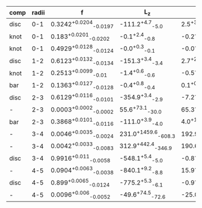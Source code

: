 |comp|radii| f | L<sub>z</sub> | L<sub>x</sub> | L<sub>y</sub> | angle | w<sub>z</sub> | w<sub>x</sub> | w<sub>y</sub> |
|---|---|---| ---| --- | ---| --- | --- | --- | --- |
|disc|   0-1|0.3242<sup>+0.0204</sup><sub>-0.0197</sub>|-111.2<sup>+4.7</sup><sub>-5.0</sub>|2.5<sup>+3.2</sup><sub>-2.9</sub>|-2.8<sup>+2.7</sup><sub>-2.8</sub>|28.5<sup>+16.7</sup><sub>-19.8</sub>|59.7<sup>+3.1</sup><sub>-3.4</sub>|54.1<sup>+2.8</sup><sub>-2.6</sub>|43.3<sup>+4.1</sup><sub>-3.1</sub>|
|knot|   0-1|0.183<sup>+0.0201</sup><sub>-0.0202</sub>|-0.1<sup>+2.4</sup><sub>-0.8</sub>|-0.2<sup>+2.2</sup><sub>-0.8</sub>|-0.1<sup>+1.6</sup><sub>-0.9</sub>|52.1<sup>+5.2</sup><sub>-5.3</sub>|63.6<sup>+5.6</sup><sub>-5.2</sub>|38.7<sup>+3.4</sup><sub>-3.2</sub>|49.5<sup>+3.6</sup><sub>-3.2</sub>|
|knot|   0-1|0.4929<sup>+0.0128</sup><sub>-0.0124</sub>|-0.0<sup>+0.3</sup><sub>-0.1</sub>|-0.0<sup>+0.3</sup><sub>-0.1</sub>|0.0<sup>+0.2</sup><sub>-0.2</sub>|42.7<sup>+30.4</sup><sub>-33.8</sub>|10.0<sup>+0.1</sup><sub>-0.0</sub>|10.0<sup>+0.1</sup><sub>-0.0</sub>|10.0<sup>+0.0</sup><sub>-0.0</sub>|
|disc|   1-2|0.6123<sup>+0.0132</sup><sub>-0.0134</sub>|-151.3<sup>+3.4</sup><sub>-3.4</sub>|2.7<sup>+2.0</sup><sub>-2.0</sub>|1.4<sup>+1.8</sup><sub>-1.7</sub>|82.2<sup>+4.5</sup><sub>-4.4</sub>|78.8<sup>+1.9</sup><sub>-1.8</sub>|66.2<sup>+1.3</sup><sub>-1.2</sub>|106.4<sup>+2.3</sup><sub>-2.3</sub>|
|knot|   1-2|0.2513<sup>+0.0099</sup><sub>-0.01</sub>|-1.4<sup>+0.6</sup><sub>-0.6</sub>|-0.5<sup>+0.5</sup><sub>-0.5</sub>|0.3<sup>+0.6</sup><sub>-0.5</sub>|56.8<sup>+35.8</sup><sub>-23.3</sub>|10.1<sup>+0.1</sup><sub>-0.1</sub>|10.2<sup>+0.2</sup><sub>-0.1</sub>|10.5<sup>+0.5</sup><sub>-0.3</sub>|
|bar|   1-2|0.1363<sup>+0.0127</sup><sub>-0.0128</sub>|-0.4<sup>+0.8</sup><sub>-0.4</sub>|0.1<sup>+0.6</sup><sub>-0.6</sub>|-0.0<sup>+0.6</sup><sub>-0.5</sub>|58.1<sup>+1.5</sup><sub>-1.5</sub>|71.6<sup>+5.0</sup><sub>-4.6</sub>|12.1<sup>+1.9</sup><sub>-1.3</sub>|54.5<sup>+4.0</sup><sub>-3.7</sub>|
|disc|   2-3|0.6129<sup>+0.0116</sup><sub>-0.0101</sub>|-354.9<sup>+3.4</sup><sub>-2.9</sub>|-7.2<sup>+2.6</sup><sub>-2.7</sub>|-1.2<sup>+0.7</sup><sub>-0.6</sub>|87.9<sup>+0.9</sup><sub>-0.9</sub>|99.0<sup>+1.3</sup><sub>-1.4</sub>|68.5<sup>+0.8</sup><sub>-0.8</sub>|159.5<sup>+2.5</sup><sub>-2.4</sub>|
|-|   2-3|0.0003<sup>+0.0002</sup><sub>-0.0002</sub>|55.6<sup>+73.1</sup><sub>-30.0</sub>|65.3<sup>+78.1</sup><sub>-113.0</sub>|165.2<sup>+203.2</sup><sub>-32.6</sub>|28.9<sup>+15.9</sup><sub>-23.8</sub>|15.2<sup>+5.1</sup><sub>-2.6</sub>|14.8<sup>+6.3</sup><sub>-3.0</sub>|17.6<sup>+8.6</sup><sub>-3.7</sub>|
|bar|   2-3|0.3868<sup>+0.0101</sup><sub>-0.0116</sub>|-111.0<sup>+3.9</sup><sub>-4.0</sub>|4.0<sup>+1.5</sup><sub>-1.3</sub>|0.9<sup>+0.5</sup><sub>-0.5</sub>|75.5<sup>+0.4</sup><sub>-0.5</sub>|80.4<sup>+1.3</sup><sub>-1.1</sub>|21.5<sup>+0.8</sup><sub>-0.4</sub>|104.2<sup>+2.8</sup><sub>-2.7</sub>|
|-|   3-4|0.0046<sup>+0.0035</sup><sub>-0.0024</sub>|231.0<sup>+1459.6</sup><sub>-608.3</sub>|192.9<sup>+693.0</sup><sub>-619.2</sub>|509.5<sup>+1097.4</sup><sub>-413.8</sub>|35.3<sup>+21.6</sup><sub>-18.9</sub>|21.6<sup>+14.3</sup><sub>-5.6</sub>|13.6<sup>+4.7</sup><sub>-2.6</sub>|14.6<sup>+5.9</sup><sub>-2.6</sub>|
|-|   3-4|0.0042<sup>+0.0033</sup><sub>-0.0083</sub>|312.9<sup>+442.4</sup><sub>-346.9</sub>|190.6<sup>+642.0</sup><sub>-553.6</sub>|-519.4<sup>+322.8</sup><sub>-1010.7</sub>|34.7<sup>+13.8</sup><sub>-20.4</sub>|14.7<sup>+12.7</sup><sub>-3.6</sub>|12.6<sup>+1.7</sup><sub>-1.2</sub>|11.4<sup>+1.5</sup><sub>-1.0</sub>|
|disc|   3-4|0.9916<sup>+0.011</sup><sub>-0.0058</sub>|-548.1<sup>+5.4</sup><sub>-5.0</sub>|-0.8<sup>+5.3</sup><sub>-3.4</sub>|-3.9<sup>+3.6</sup><sub>-5.5</sub>|73.9<sup>+2.0</sup><sub>-1.4</sub>|91.4<sup>+1.6</sup><sub>-1.1</sub>|67.9<sup>+1.0</sup><sub>-1.1</sub>|257.0<sup>+3.1</sup><sub>-10.8</sub>|
|-|   4-5|0.0904<sup>+0.0063</sup><sub>-0.0038</sub>|-840.1<sup>+9.2</sup><sub>-8.8</sub>|15.9<sup>+5.0</sup><sub>-3.5</sub>|-2.1<sup>+8.8</sup><sub>-12.5</sub>|38.0<sup>+8.7</sup><sub>-7.1</sub>|38.1<sup>+11.8</sup><sub>-24.3</sub>|29.1<sup>+9.1</sup><sub>-6.1</sub>|71.4<sup>+16.1</sup><sub>-18.4</sub>|
|disc|   4-5|0.899<sup>+0.0065</sup><sub>-0.0124</sub>|-775.2<sup>+5.3</sup><sub>-6.1</sub>|-0.9<sup>+1.2</sup><sub>-1.2</sub>|-7.0<sup>+1.6</sup><sub>-1.9</sub>|3.1<sup>+1.4</sup><sub>-1.6</sub>|71.2<sup>+1.8</sup><sub>-1.2</sub>|86.6<sup>+0.7</sup><sub>-0.8</sub>|247.5<sup>+2.2</sup><sub>-1.8</sub>|
|-|   4-5|0.0096<sup>+0.006</sup><sub>-0.0052</sub>|-49.6<sup>+74.5</sup><sub>-72.6</sub>|-25.0<sup>+206.6</sup><sub>-321.9</sub>|-359.1<sup>+103.6</sup><sub>-128.9</sub>|63.4<sup>+7.6</sup><sub>-14.0</sub>|26.3<sup>+9.7</sup><sub>-4.6</sub>|13.0<sup>+1.5</sup><sub>-1.1</sub>|10.4<sup>+0.3</sup><sub>-0.3</sub>|
